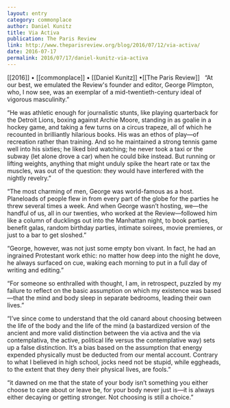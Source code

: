 ```yaml
---
layout: entry
category: commonplace
author: Daniel Kunitz
title: Via Activa
publication: The Paris Review
link: http://www.theparisreview.org/blog/2016/07/12/via-activa/
date: 2016-07-17
permalink: 2016/07/17/daniel-kunitz-via-activa
---
```


[[2016]] • [[commonplace]] • [[Daniel Kunitz]] •[[The Paris Review]]
 
“At our best, we emulated the Review's founder and editor, George Plimpton, who, I now see, was an exemplar of a mid-twentieth-century ideal of vigorous masculinity.”

“He was athletic enough for journalistic stunts, like playing quarterback for the Detroit Lions, boxing against Archie Moore, standing in as goalie in a hockey game, and taking a few turns on a circus trapeze, all of which he recounted in brilliantly hilarious books. His was an ethos of play—of recreation rather than training. And so he maintained a strong tennis game well into his sixties; he liked bird watching; he never took a taxi or the subway (let alone drove a car) when he could bike instead. But running or lifting weights, anything that might unduly spike the heart rate or tax the muscles, was out of the question: they would have interfered with the nightly revelry.”

“The most charming of men, George was world-famous as a host. Planeloads of people flew in from every part of the globe for the parties he threw several times a week. And when George wasn’t hosting, we—the handful of us, all in our twenties, who worked at the Review—followed him like a column of ducklings out into the Manhattan night, to book parties, benefit galas, random birthday parties, intimate soirees, movie premieres, or just to a bar to get sloshed.”

“George, however, was not just some empty bon vivant. In fact, he had an ingrained Protestant work ethic: no matter how deep into the night he dove, he always surfaced on cue, waking each morning to put in a full day of writing and editing.”

“For someone so enthralled with thought, I am, in retrospect, puzzled by my failure to reflect on the basic assumption on which my existence was based—that the mind and body sleep in separate bedrooms, leading their own lives.”

“I’ve since come to understand that the old canard about choosing between the life of the body and the life of the mind (a bastardized version of the ancient and more valid distinction between the via activa and the via contemplativa, the active, political life versus the contemplative way) sets up a false distinction. It’s a bias based on the assumption that energy expended physically must be deducted from our mental account. Contrary to what I believed in high school, jocks need not be stupid, while eggheads, to the extent that they deny their physical lives, are fools.”

“it dawned on me that the state of your body isn’t something you either choose to care about or leave be, for your body never just is—it is always either decaying or getting stronger. Not choosing is still a choice.”

